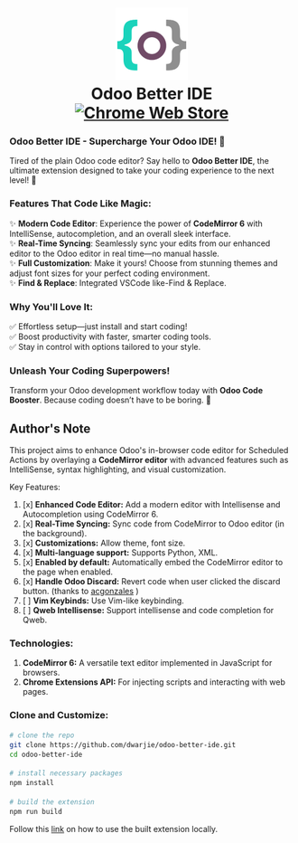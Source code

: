 <h1 align="center" style="border-bottom: 0px;">
    <img src="images/icon-128.png"/>
    <div>Odoo Better IDE</div>
    <div>
        <a href="https://chromewebstore.google.com/detail/odoo-better-ide/gdgcmoimojllogljdillajcgdgecfknd">
            <img src="https://img.shields.io/chrome-web-store/v/jllbemjkkabaohnjcnajhflahlkehmlf.svg?label=Chrome&color=1a73e8" alt="Chrome Web Store">
        </a>
    </div>
</h1>

### **Odoo Better IDE - Supercharge Your Odoo IDE!** 🚀

Tired of the plain Odoo code editor? Say hello to **Odoo Better IDE**, the ultimate extension designed to take your coding experience to the next level! 🎉

### **Features That Code Like Magic:**
✨ **Modern Code Editor**: Experience the power of **CodeMirror 6** with IntelliSense, autocompletion, and an overall sleek interface.  
✨ **Real-Time Syncing**: Seamlessly sync your edits from our enhanced editor to the Odoo editor in real time—no manual hassle.  
✨ **Full Customization**: Make it yours! Choose from stunning themes and adjust font sizes for your perfect coding environment.  
✨ **Find & Replace**: Integrated VSCode like-Find & Replace.  

### **Why You'll Love It:**
✅ Effortless setup—just install and start coding!  
✅ Boost productivity with faster, smarter coding tools.  
✅ Stay in control with options tailored to your style.  

### **Unleash Your Coding Superpowers!**  
Transform your Odoo development workflow today with **Odoo Code Booster**. Because coding doesn’t have to be boring. 🌟

## Author's Note
This project aims to enhance Odoo's in-browser code editor for Scheduled Actions by overlaying a **CodeMirror editor** with advanced features such as IntelliSense, syntax highlighting, and visual customization.

Key Features:
1. [x] **Enhanced Code Editor:** Add a modern editor with Intellisense and Autocompletion using CodeMirror 6.
2. [x] **Real-Time Syncing:** Sync code from CodeMirror to Odoo editor (in the background).
3. [x] **Customizations:** Allow theme, font size.
4. [x] **Multi-language support:** Supports Python, XML.
5. [x] **Enabled by default:** Automatically embed the CodeMirror editor to the page when enabled.
6. [x] **Handle Odoo Discard:** Revert code when user clicked the discard button. (thanks to [acgonzales](https://github.com/acgonzales) )
6. [ ] **Vim Keybinds:** Use Vim-like keybinding.
4. [ ] **Qweb Intellisense:** Support intellisense and code completion for Qweb.

### Technologies:
1. **CodeMirror 6:** A versatile text editor implemented in JavaScript for browsers.
2. **Chrome Extensions API:** For injecting scripts and interacting with web pages.

### Clone and Customize:
```bash
# clone the repo
git clone https://github.com/dwarjie/odoo-better-ide.git
cd odoo-better-ide

# install necessary packages
npm install

# build the extension
npm run build
```
Follow this [link](https://developer.chrome.com/docs/extensions/get-started/tutorial/hello-world#load-unpacked) on how to use the built extension locally.
